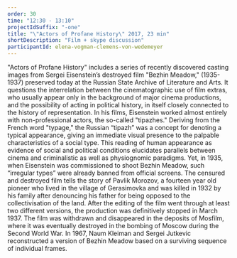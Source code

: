 ```yaml
---
order: 30
time: "12:30 - 13:10"
projectIdSuffix: "-one"
title: "\"Actors of Profane History\" 2017, 23 min"
shortDescription: "Film + skype discussion"
participantId: elena-vogman-clemens-von-wedemeyer
---
```


"Actors of Profane History" includes a series of recently discovered casting images from Sergei Eisenstein’s destroyed film "Bezhin Meadow," (1935-1937) preserved today at the Russian State Archive of Literature and Arts. It questions the interrelation between the cinematographic use of film extras, who usually appear only in the background of major cinema productions, and the possibility of acting in political history, in itself closely connected to the history of representation. In his films, Eisenstein worked almost entirely with non-professional actors, the so-called "tipazhes." Deriving from the French word "typage," the Russian “tipazh” was a concept for denoting a typical appearance, giving an immediate visual presence to the palpable characteristics of a social type. This reading of human appearance as evidence of social and political conditions elucidates parallels between cinema and criminalistic as well as physiognomic paradigms. Yet, in 1935, when Eisenstein was commissioned to shoot Bezhin Meadow, such “irregular types” were already banned from official screens. The censured and destroyed film tells the story of Pavlik Morozov, a fourteen year old pioneer who lived in the village of Gerasimovka and was killed in 1932 by his family after denouncing his father for being opposed to the collectivisation of the land. After the editing of the film went through at least two different versions, the production was definitively stopped in March 1937. The film was withdrawn and disappeared in the deposits of Mosfilm, where it was eventually destroyed in the bombing of Moscow during the Second World War. In 1967, Naum Kleiman and Sergei Jutkevic reconstructed a version of Bezhin Meadow based on a surviving sequence of individual frames.
